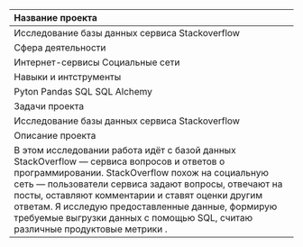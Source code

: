| Название проекта | 
|:------------- |
| Исследование базы данных сервиса Stackoverflow |
Сфера деятельности  |
Интернет-сервисы Социальные сети        |
 Навыки и интструменты  | 
Pyton Pandas SQL SQL Alchemy       |
Задачи проекта  |
Исследование базы данных сервиса Stackoverflow       |
Описание проекта |
В этом исследовании работа идёт с базой данных StackOverflow — сервиса вопросов и ответов о программировании. StackOverflow похож на социальную сеть — пользователи сервиса задают вопросы, отвечают на посты, оставляют комментарии и ставят оценки другим ответам. Я исследую предоставленные данные, формирую требуемые выгрузки данных с помощью SQL, считаю различные продуктовые метрики . |

